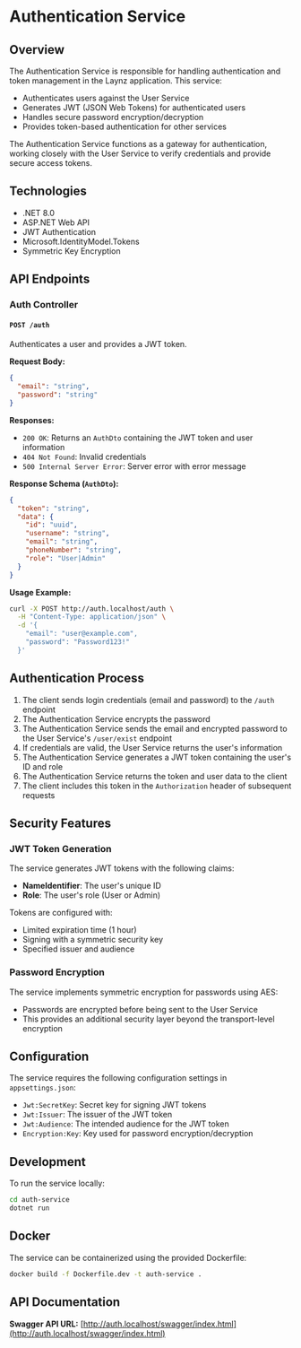 # Authentication Service

## Overview

The Authentication Service is responsible for handling authentication and token management in the Laynz application. This service:

- Authenticates users against the User Service
- Generates JWT (JSON Web Tokens) for authenticated users
- Handles secure password encryption/decryption
- Provides token-based authentication for other services

The Authentication Service functions as a gateway for authentication, working closely with the User Service to verify credentials and provide secure access tokens.

## Technologies

- .NET 8.0
- ASP.NET Web API
- JWT Authentication
- Microsoft.IdentityModel.Tokens
- Symmetric Key Encryption

## API Endpoints

### Auth Controller

#### `POST /auth`

Authenticates a user and provides a JWT token.

**Request Body:**

```json
{
  "email": "string",
  "password": "string"
}
```

**Responses:**

- `200 OK`: Returns an `AuthDto` containing the JWT token and user information
- `404 Not Found`: Invalid credentials
- `500 Internal Server Error`: Server error with error message

**Response Schema (`AuthDto`):**

```json
{
  "token": "string",
  "data": {
    "id": "uuid",
    "username": "string",
    "email": "string",
    "phoneNumber": "string",
    "role": "User|Admin"
  }
}
```

**Usage Example:**

```bash
curl -X POST http://auth.localhost/auth \
  -H "Content-Type: application/json" \
  -d '{
    "email": "user@example.com",
    "password": "Password123!"
  }'
```

## Authentication Process

1. The client sends login credentials (email and password) to the `/auth` endpoint
2. The Authentication Service encrypts the password
3. The Authentication Service sends the email and encrypted password to the User Service's `/user/exist` endpoint
4. If credentials are valid, the User Service returns the user's information
5. The Authentication Service generates a JWT token containing the user's ID and role
6. The Authentication Service returns the token and user data to the client
7. The client includes this token in the `Authorization` header of subsequent requests

## Security Features

### JWT Token Generation

The service generates JWT tokens with the following claims:

- **NameIdentifier**: The user's unique ID
- **Role**: The user's role (User or Admin)

Tokens are configured with:

- Limited expiration time (1 hour)
- Signing with a symmetric security key
- Specified issuer and audience

### Password Encryption

The service implements symmetric encryption for passwords using AES:

- Passwords are encrypted before being sent to the User Service
- This provides an additional security layer beyond the transport-level encryption

## Configuration

The service requires the following configuration settings in `appsettings.json`:

- `Jwt:SecretKey`: Secret key for signing JWT tokens
- `Jwt:Issuer`: The issuer of the JWT token
- `Jwt:Audience`: The intended audience for the JWT token
- `Encryption:Key`: Key used for password encryption/decryption

## Development

To run the service locally:

```bash
cd auth-service
dotnet run
```

## Docker

The service can be containerized using the provided Dockerfile:

```bash
docker build -f Dockerfile.dev -t auth-service .
```

## API Documentation

**Swagger API URL:** [http://auth.localhost/swagger/index.html](http://auth.localhost/swagger/index.html)
